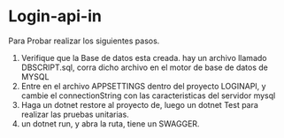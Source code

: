 # Login-api-in

Para Probar realizar los siguientes pasos.

1. Verifique que la Base de datos esta creada. hay un archivo llamado DBSCRIPT.sql, corra dicho archivo en el motor de base de datos de MYSQL
2. Entre en el archivo APPSETTINGS dentro del proyecto LOGINAPI, y cambie el connectionString con las caracteristicas del servidor mysql
3. Haga un dotnet restore al proyecto de, luego un dotnet Test para realizar las pruebas unitarias.
4. un dotnet run, y abra la ruta, tiene un SWAGGER.